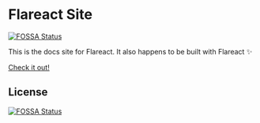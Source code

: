 # Flareact Site
[![FOSSA Status](https://app.fossa.com/api/projects/git%2Bgithub.com%2F5u9%2Fworkers.svg?type=shield)](https://app.fossa.com/projects/git%2Bgithub.com%2F5u9%2Fworkers?ref=badge_shield)


This is the docs site for Flareact. It also happens to be built with Flareact ✨

[Check it out!](https://flareact.com)


## License
[![FOSSA Status](https://app.fossa.com/api/projects/git%2Bgithub.com%2F5u9%2Fworkers.svg?type=large)](https://app.fossa.com/projects/git%2Bgithub.com%2F5u9%2Fworkers?ref=badge_large)
